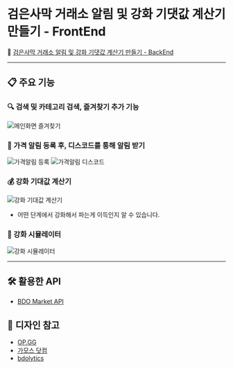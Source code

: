 # 검은사막 거래소 알림 및 강화 기댓값 계산기 만들기 - FrontEnd

🔗 [검은사막 거래소 알림 및 강화 기댓값 계산기 만들기 - BackEnd](https://github.com/gimsangjun/bdoBack)

---

## 📋 주요 기능

### 🔍 검색 및 카테고리 검색, 즐겨찾기 추가 기능
![메인화면 즐겨찾기](https://github.com/gimsangjun/bdoFront/assets/43605835/0d9d2808-efd4-4093-8b16-77984b10186f)

### 📢 가격 알림 등록 후, 디스코드를 통해 알림 받기
![가격알림 등록](https://github.com/gimsangjun/bdoFront/assets/43605835/16c28048-58d2-4560-b8ed-f9ae5f1bc4e4)
![가격알림 디스코드](https://github.com/gimsangjun/bdoFront/assets/43605835/f8da7ade-8387-40fc-83d1-8e45e0a2bbd5)

### 💰 강화 기대값 계산기
![강화 기대값 계산기](https://github.com/gimsangjun/bdoFront/assets/43605835/6dc8f653-2c78-4585-9b9b-91fa21d8163d)
- 어떤 단계에서 강화해서 파는게 이득인지 알 수 있습니다.

### 🔧 강화 시뮬레이터
![강화 시뮬레이터](https://github.com/gimsangjun/bdoFront/assets/43605835/596576fd-9d95-4477-bc68-be278f1dfd03)

---
## 🛠️ 활용한 API 
- [BDO Market API](https://documenter.getpostman.com/view/4028519/2s9Y5YRhp4#intro)

## 🎨 디자인 참고

- [OP.GG](https://www.op.gg/)
- [가모스 닷컴](https://garmoth.com/)
- [bdolytics](https://bdolytics.com/ko/KR)


